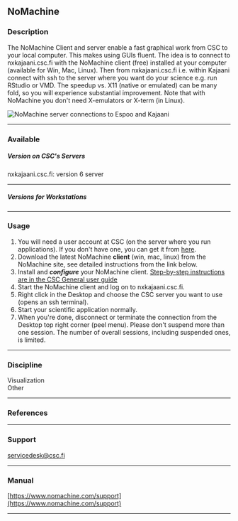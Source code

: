 ## NoMachine

### Description

The NoMachine Client and server enable a fast graphical work from CSC to your local computer. This makes using GUIs fluent. The idea is to connect to nxkajaani.csc.fi with the NoMachine client (free) installed at your computer (available for Win, Mac, Linux). Then from nxkajaani.csc.fi i.e. within Kajaani connect with ssh to the server where you want do your science e.g. run RStudio or VMD. The speedup vs. X11 (native or emulated) can be many fold, so you will experience substantial improvement. Note that with NoMachine you don't need X-emulators or X-term (in Linux).

![NoMachine server connections to Espoo and Kajaani](/documents/48467/51198/freenx-sketch.png/7a680da1-ef7a-4c00-9d60-a3fa673b1448?t=1379577395603)

* * *

### Available

##### Version on CSC's Servers

nxkajaani.csc.fi: version 6 server

* * *

##### Versions for Workstations

* * *

### Usage

1.  You will need a user account at CSC (on the server where you run applications). If you don't have one, you can get it from [here](http://www.csc.fi/english/customers/university/useraccounts).
2.  Download the latest NoMachine **client** (win, mac, linux) from the NoMachine site, see detailed instructions from the link below.
3.  Install and _**configure**_ your NoMachine client. [Step-by-step instructions are in the CSC General user guide](/csc-guide-connecting-the-servers-of-csc#1.3.3)
4.  Start the NoMachine client and log on to nxkajaani.csc.fi.
5.  Right click in the Desktop and choose the CSC server you want to use (opens an ssh terminal).
6.  Start your scientific application normally.
7.  When you're done, disconnect or terminate the connection from the Desktop top right corner (peel menu). Please don't suspend more than one session. The number of overall sessions, including suspended ones, is limited.

* * *

### Discipline

Visualization  
Other  

* * *

### References

* * *

### Support

servicedesk@csc.fi

* * *

### Manual

[https://www.nomachine.com/support](https://www.nomachine.com/support)

* * *